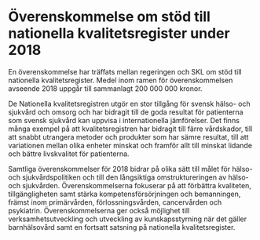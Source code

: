 # Överenskommelse om stöd till nationella kvalitetsregister under 2018

En överenskommelse har träffats mellan regeringen och SKL om stöd till nationella kvalitetsregister. Medel inom ramen för överenskommelsen avseende 2018 uppgår till sammanlagt 200 000 000 kronor.

De Nationella kvalitetsregistren utgör en stor tillgång för svensk hälso- och sjukvård och omsorg och har bidragit till de goda resultat för patienterna som svensk sjukvård kan uppvisa i internationella jämförelser. Det finns många exempel på att kvalitetsregistren har bidragit till färre vårdskador, till att snabbt utrangera metoder och produkter som har sämre resultat, till att variationen mellan olika enheter minskat och framför allt till minskat lidande och bättre livskvalitet för patienterna.

Samtliga överenskommelser för 2018 bidrar på olika sätt till målet för hälso- och sjukvårdspolitiken och till den långsiktiga omstruktureringen av hälso- och sjukvården. Överenskommelserna fokuserar på att förbättra kvaliteten, tillgängligheten samt stärka kompetensförsörjningen och bemanningen, främst inom primärvården, förlossningsvården, cancervården och psykiatrin. Överenskommelserna ger också möjlighet till verksamhetsutveckling och utveckling av kunskapsstyrning när det gäller barnhälsovård samt en fortsatt satsning på nationella kvalitetsregister.
